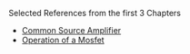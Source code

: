 Selected References from the first 3 Chapters 
- [Common Source Amplifier](https://en.wikipedia.org/wiki/Common_source) 
- [Operation of a Mosfet](https://en.wikipedia.org/wiki/MOSFET#Modes_of_operation) 
